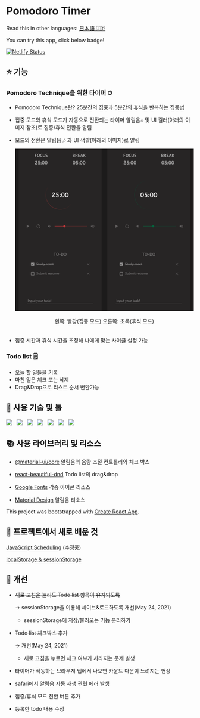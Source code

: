 # Pomodoro Timer

Read this in other languages: [日本語 🇯🇵](README.md)

You can try this app, click below badge!
</br>

[![Netlify Status](https://api.netlify.com/api/v1/badges/aea01573-e082-44b4-8617-12e71bf71494/deploy-status)](https://stoic-shaw-001338.netlify.app/)

## ⭐️ 기능

### Pomodoro Technique을 위한 타이머 ⏱

- Pomodoro Technique란? 25분간의 집중과 5분간의 휴식을 반복하는 집중법
- 집중 모드와 휴식 모드가 자동으로 전환되는 타이머
  알림음🎶 및 UI 컬러(아래의 이미지 참조)로 집중/휴식 전환을 알림
- 모드의 전환은 알림음 🎶 과 UI 색깔(아래의 이미지)로 알림

  ![inApp](public/images/pomodoro.png)
     <center>왼쪽: 빨강(집중 모드) 오른쪽: 초록(휴식 모드)</center>
  <br/>

- 집중 시간과 휴식 시간을 조정해 나에게 맞는 사이클 설정 가능

### Todo list 🗒

- 오늘 할 일들을 기록
- 마친 일은 체크 또는 삭제
- Drag&Drop으로 리스트 순서 변환가능

## 🦄 사용 기술 및 툴

<p>
    <img src="https://img.shields.io/badge/HTML-E34F26?style=flat&logo=HTML5&logoColor=white"/>&nbsp;&nbsp;
    <img src="https://img.shields.io/badge/CSS-1572B6?style=flat&logo=CSS3&logoColor=white"/>&nbsp;&nbsp;
    <img src="https://img.shields.io/badge/JavaScript-F7DF1E?style=flat&logo=JavaScript&logoColor=black"/>&nbsp;&nbsp;
    <img src="https://img.shields.io/badge/PostCSS-DD3A0A?style=flat&logo=PostCSS&logoColor=white"/>&nbsp;&nbsp;
    <img src="https://img.shields.io/badge/React-61DAFB?style=flat&logo=React&logoColor=black"/>&nbsp;&nbsp;
    <img src="https://img.shields.io/badge/Node.js-339933?style=flat&logo=Node.js&logoColor=white"/>&nbsp;&nbsp;
    <img src="https://img.shields.io/badge/Yarn-2C8EBB?style=flat&logo=Yarn&logoColor=white"/>&nbsp;&nbsp;
 </p>

## 📚 사용 라이브러리 및 리소스

- [@material-ui/core](https://material-ui.com/) 알림음의 음량 조절 컨트롤러와 체크 박스

- [react-beautiful-dnd](https://github.com/atlassian/react-beautiful-dnd) Todo list의 drag&drop

- [Google Fonts](https://fonts.google.com/icons) 각종 아이콘 리소스

- [Material Design](https://material.io/design/sound/sound-resources.html) 알림음 리소스

This project was bootstrapped with [Create React App](https://github.com/facebook/create-react-app).

## 📖 프로젝트에서 새로 배운 것

[JavaScript Scheduling](https://www.notion.so/setTimeout-setInterval-ca77892ac1ab47e7bc85a893a2214b40) (수정중)

[localStorage & sessionStorage](https://www.notion.so/localStorage-SessionStorage-84651886d39c47a890e4d4b9f6c65ff3)

## 🐛 개선

- ~~새로 고침을 눌러도 Todo list 항목이 유지되도록~~

  → sessionStorage을 이용해 세이브&로드하도록 개선(May 24, 2021)

  - sessionStorage에 저장/불러오는 기능 분리하기

- ~~Todo list 체크박스 추가~~

  → 개선(May 24, 2021)

  - 새로 고침을 누르면 체크 여부가 사라지는 문제 발생

- 타이머가 작동하는 브라우저 탭에서 나오면 카운트 다운이 느려지는 현상

- safari에서 알림음 자동 재생 관련 에러 발생
- 집중/휴식 모드 전환 버튼 추가
- 등록한 todo 내용 수정
